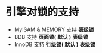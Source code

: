 # 引擎对锁的支持

- MyISAM & MEMORY 支持 **表级锁**
- BDB 支持 **页面锁( 默认 )** **表级锁**
- InnoDB 支持 **行级锁( 默认 )** **表级锁**

